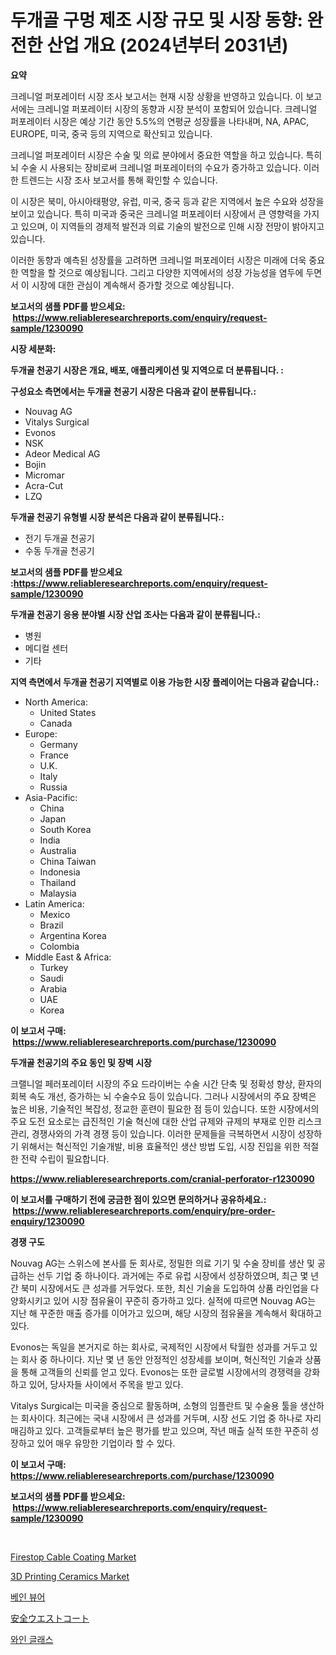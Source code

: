 <p><h1>두개골 구멍 제조 시장 규모 및 시장 동향: 완전한 산업 개요 (2024년부터 2031년)</h1></p><p><strong>요약</strong></p>
<p><p>크레니얼 퍼포레이터 시장 조사 보고서는 현재 시장 상황을 반영하고 있습니다. 이 보고서에는 크레니얼 퍼포레이터 시장의 동향과 시장 분석이 포함되어 있습니다. 크레니얼 퍼포레이터 시장은 예상 기간 동안 5.5%의 연평균 성장률을 나타내며, NA, APAC, EUROPE, 미국, 중국 등의 지역으로 확산되고 있습니다.</p><p>크레니얼 퍼포레이터 시장은 수술 및 의료 분야에서 중요한 역할을 하고 있습니다. 특히 뇌 수술 시 사용되는 장비로써 크레니얼 퍼포레이터의 수요가 증가하고 있습니다. 이러한 트렌드는 시장 조사 보고서를 통해 확인할 수 있습니다.</p><p>이 시장은 북미, 아시아태평양, 유럽, 미국, 중국 등과 같은 지역에서 높은 수요와 성장을 보이고 있습니다. 특히 미국과 중국은 크레니얼 퍼포레이터 시장에서 큰 영향력을 가지고 있으며, 이 지역들의 경제적 발전과 의료 기술의 발전으로 인해 시장 전망이 밝아지고 있습니다.</p><p>이러한 동향과 예측된 성장률을 고려하면 크레니얼 퍼포레이터 시장은 미래에 더욱 중요한 역할을 할 것으로 예상됩니다. 그리고 다양한 지역에서의 성장 가능성을 염두에 두면서 이 시장에 대한 관심이 계속해서 증가할 것으로 예상됩니다.</p></p>
<p><strong>보고서의 샘플 PDF를 받으세요: &nbsp;<a href="https://www.reliableresearchreports.com/enquiry/request-sample/1230090">https://www.reliableresearchreports.com/enquiry/request-sample/1230090</a></strong></p>
<p><strong>시장 세분화:</strong></p>
<p><strong> 두개골 천공기 시장은 개요, 배포, 애플리케이션 및 지역으로 더 분류됩니다. :</strong></p>
<p><strong>구성요소 측면에서는 두개골 천공기 시장은 다음과 같이 분류됩니다.:</strong></p>
<p><ul><li>Nouvag AG</li><li>Vitalys Surgical</li><li>Evonos</li><li>NSK</li><li>Adeor Medical AG</li><li>Bojin</li><li>Micromar</li><li>Acra-Cut</li><li>LZQ</li></ul></p>
<p><strong> 두개골 천공기 유형별 시장 분석은 다음과 같이 분류됩니다.:</strong></p>
<p><ul><li>전기 두개골 천공기</li><li>수동 두개골 천공기</li></ul></p>
<p><strong>보고서의 샘플 PDF를 받으세요 :<a href="https://www.reliableresearchreports.com/enquiry/request-sample/1230090">https://www.reliableresearchreports.com/enquiry/request-sample/1230090</a></strong></p>
<p><strong> 두개골 천공기 응용 분야별 시장 산업 조사는 다음과 같이 분류됩니다.:</strong></p>
<p><ul><li>병원</li><li>메디컬 센터</li><li>기타</li></ul></p>
<p><strong>지역 측면에서 두개골 천공기 지역별로 이용 가능한 시장 플레이어는 다음과 같습니다.:</strong></p>
<p><ul>
    <li>
        North America:
        <ul>
            <li>United States</li>
            <li>Canada</li>
        </ul>
    </li>
    <li>
        Europe:
        <ul>
            <li>Germany</li>
            <li>France</li>
            <li>U.K.</li>
            <li>Italy</li>
            <li>Russia</li>
        </ul>
    </li>
    <li>
        Asia-Pacific:
        <ul>
            <li>China</li>
            <li>Japan</li>
            <li>South Korea</li>
            <li>India</li>
            <li>Australia</li>
            <li>China Taiwan</li>
            <li>Indonesia</li>
            <li>Thailand</li>
            <li>Malaysia</li>
        </ul>
    </li>
    <li>
        Latin America:
        <ul>
            <li>Mexico</li>
            <li>Brazil</li>
            <li>Argentina Korea</li>
            <li>Colombia</li>
        </ul>
    </li>
    <li>
        Middle East & Africa:
        <ul>
            <li>Turkey</li>
            <li>Saudi</li>
            <li>Arabia</li>
            <li>UAE</li>
            <li>Korea</li>
        </ul>
    </li>
    </ul></p>
<p><strong>이 보고서 구매: &nbsp;<a href="https://www.reliableresearchreports.com/purchase/1230090">https://www.reliableresearchreports.com/purchase/1230090</a></strong></p>
<p><strong>두개골 천공기의 주요 동인 및 장벽 시장</strong></p>
<p><p>크랠니얼 페러포레이터 시장의 주요 드라이버는 수술 시간 단축 및 정확성 향상, 환자의 회복 속도 개선, 증가하는 뇌 수술수요 등이 있습니다. 그러나 시장에서의 주요 장벽은 높은 비용, 기술적인 복잡성, 정교한 훈련이 필요한 점 등이 있습니다. 또한 시장에서의 주요 도전 요소로는 급진적인 기술 혁신에 대한 산업 규제와 규제의 부재로 인한 리스크 관리, 경쟁사와의 가격 경쟁 등이 있습니다. 이러한 문제들을 극복하면서 시장이 성장하기 위해서는 혁신적인 기술개발, 비용 효율적인 생산 방법 도입, 시장 진입을 위한 적절한 전략 수립이 필요합니다.</p></p>
<p><strong><a href="https://www.reliableresearchreports.com/cranial-perforator-r1230090">https://www.reliableresearchreports.com/cranial-perforator-r1230090</a></strong></p>
<p><strong>이 보고서를 구매하기 전에 궁금한 점이 있으면 문의하거나 공유하세요.: &nbsp;<a href="https://www.reliableresearchreports.com/enquiry/pre-order-enquiry/1230090">https://www.reliableresearchreports.com/enquiry/pre-order-enquiry/1230090</a></strong></p>
<p><strong>경쟁 구도</strong></p>
<p><p>Nouvag AG는 스위스에 본사를 둔 회사로, 정밀한 의료 기기 및 수술 장비를 생산 및 공급하는 선두 기업 중 하나이다. 과거에는 주로 유럽 시장에서 성장하였으며, 최근 몇 년간 북미 시장에서도 큰 성과를 거두었다. 또한, 최신 기술을 도입하여 상품 라인업을 다양화시키고 있어 시장 점유율이 꾸준히 증가하고 있다. 실적에 따르면 Nouvag AG는 지난 해 꾸준한 매출 증가를 이어가고 있으며, 해당 시장의 점유율을 계속해서 확대하고 있다.</p><p>Evonos는 독일을 본거지로 하는 회사로, 국제적인 시장에서 탁월한 성과를 거두고 있는 회사 중 하나이다. 지난 몇 년 동안 안정적인 성장세를 보이며, 혁신적인 기술과 상품을 통해 고객들의 신뢰를 얻고 있다. Evonos는 또한 글로벌 시장에서의 경쟁력을 강화하고 있어, 당사자들 사이에서 주목을 받고 있다.</p><p>Vitalys Surgical는 미국을 중심으로 활동하며, 소형의 임플란트 및 수술용 툴을 생산하는 회사이다. 최근에는 국내 시장에서 큰 성과를 거두며, 시장 선도 기업 중 하나로 자리매김하고 있다. 고객들로부터 높은 평가를 받고 있으며, 작년 매출 실적 또한 꾸준히 성장하고 있어 매우 유망한 기업이라 할 수 있다.</p></p>
<p><strong>이 보고서 구매: &nbsp; <a href="https://www.reliableresearchreports.com/purchase/1230090">https://www.reliableresearchreports.com/purchase/1230090</a></strong></p>
<p><strong>보고서의 샘플 PDF를 받으세요: &nbsp;<a href="https://www.reliableresearchreports.com/enquiry/request-sample/1230090">https://www.reliableresearchreports.com/enquiry/request-sample/1230090</a></strong><strong></strong></p>
<p>&nbsp;</p>
<p><p><a href="https://issuu.com/reportprime-2/docs/firestop-cable-coating-market-size-2030.pptx">Firestop Cable Coating Market</a></p><p><a href="https://issuu.com/reportprime-2/docs/3d-printing-ceramics-market-size-2030.pptx">3D Printing Ceramics Market</a></p><p><a href="https://medium.com/@santiagoiza565682023/2024%EB%85%84%EB%B6%80%ED%84%B0-2031%EB%85%84%EA%B9%8C%EC%A7%80-%EC%98%88%EC%83%81%EB%90%9C-%EC%A0%95%EB%A7%A5-%EC%8B%9C%EC%B2%AD%EC%9E%90-%EC%8B%9C%EC%9E%A5-%EB%8F%99%ED%96%A5-%EB%B0%8F-%EC%8B%9C%EC%9E%A5-%EB%B6%84%EC%84%9D-2e108462f1c5">베인 뷰어</a></p><p><a href="https://medium.com/@magalirtiz2005/%E5%AE%89%E5%85%A8%E3%83%99%E3%82%B9%E3%83%88%E5%B8%82%E5%A0%B4%E3%81%AE%E5%88%86%E6%9E%90-%E3%82%B0%E3%83%AD%E3%83%BC%E3%83%90%E3%83%AB%E7%94%A3%E6%A5%AD%E3%81%AE%E5%B1%95%E6%9C%9B%E3%81%A8%E4%BA%88%E6%B8%AC-2024%E5%B9%B4%E3%81%8B%E3%82%892031%E5%B9%B4-557a5ab06a53">安全ウエストコート</a></p><p><a href="https://medium.com/@sweetums856856/%EC%99%80%EC%9D%B8-%EC%9E%94-%EC%8B%9C%EC%9E%A5-%EC%A0%84%EB%A7%9D-%EC%82%B0%EC%97%85-%EA%B0%9C%EC%9A%94-%EB%B0%8F-%EC%98%88%EC%B8%A1-2024%EB%85%84%EB%B6%80%ED%84%B0-2031%EB%85%84%EA%B9%8C%EC%A7%80-30dd8ff59acd">와인 글래스</a></p></p>